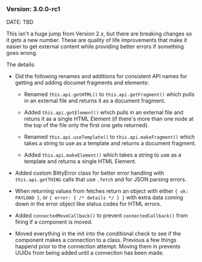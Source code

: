 ### Version: 3.0.0-rc1

DATE: TBD

This isn't a huge jump from Version 2.x,
but there are breaking changes so it
gets a new number. These are quality
of life improvements that make it
easier to get external content while
providing better errors if something
goes wrong. 

The details:

- Did the following renames and
additions for consistent API names 
for getting and adding documet 
fragments and elements:

    - Renamed `this.api.getHTML()` to
    `this.api.getFragment()` which
    pulls in an external file
    and returns it as a document
    fragment.

    - Added `this.api.getElement()`
    which pulls in an external file
    and retuns it as a single HTML
    Element (if there's more than
    one node at the top of the file
    only the first one gets returned).

    - Renamed `this.api.useTemplate()`
    to `this.api.makeFragment()` which
    takes a string to use as a template
    and returns a document fragment.

    - Added `this.api.makeElement()` which
    takes a string to use as a template
    and returns a single HTML Element.

- Added custom BittyError class
for better error handling with `this.api.getTHING`
calls that use `.fetch` and
for JSON parsing errors. 

- When returning values from fetches
return an object with either `{ ok: PAYLOAD }`, 
or `{ error: { /* details */ } }` with 
extra data coming down in the error object
like status codes for HTML errors. 

- Added `connectedMoveCallback()` to 
prevent `connectedCallback()` from firing
if a component is moved.

- Moved everything in the init
into the conditional check to see if 
the component makes a connection to a class. 
Previous a few things happend prior to 
the connection attempt. Moving them in
prevents UUIDs from being added until
a conneciton has been made. 
